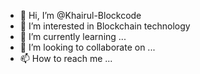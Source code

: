 - 👋 Hi, I’m @Khairul-Blockcode
- 👀 I’m interested in Blockchain technology
- 🌱 I’m currently learning ...
- 💞️ I’m looking to collaborate on ...
- 📫 How to reach me ...

<!---
Khairul-Blockcode/Khairul-Blockcode is a ✨ special ✨ repository because its `README.md` (this file) appears on your GitHub profile.
You can click the Preview link to take a look at your changes.
--->
